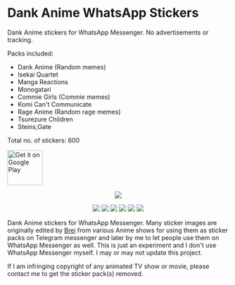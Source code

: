 # Dank Anime WhatsApp Stickers
Dank Anime stickers for WhatsApp Messenger. No advertisements or tracking.

Packs included:

* Dank Anime (Random memes)
* Isekai Quartet
* Manga Reactions
* Monogatari
* Commie Girls (Commie memes)
* Komi Can't Communicate
* Rage Anime (Random rage memes)
* Tsurezure Children
* Steins;Gate

Total no. of stickers: 600

[<img src="https://play.google.com/intl/en_us/badges/images/generic/en-play-badge.png" alt="Get it on Google Play" height=
"80">](https://play.google.com/store/apps/details?id=com.dynamicsoft.dankanimestickerswa)
<p align="center">
  <img src="https://lh3.googleusercontent.com/c1Bd_WxFwutAis_hFugKpTIIFC0vlUjy2IZhZrXlszYNbSU7DLw91h8-Otp69ca1D74=s180">
</p>

<p align="center">
  <img src="https://lh3.googleusercontent.com/oh6lCaXREVud6-ACVoECJydIo9NTCqFxhr4jmM0lDWLGreUkBqFmzPaV1RzYXKKJhl4=w1872-h923">
  <img src="https://lh3.googleusercontent.com/rbLbhKUezo9ogLqDDgjhCozJ2_wDgTtcU8ElNNrgLZXcavlsIkUNDQ-1gJfOeZ24eA=w1872-h923">
  <img src="https://lh3.googleusercontent.com/wzZXtt5rCY6uEGhp9HwTrsEfQlIWl5531DCB6p5IIhSOvPT6b8pWCXSiN_pHxz44CQ=w1872-h923">
  <img src="https://lh3.googleusercontent.com/6fzvlV_8nJXDP2xS9zcsjdpRDG7b1Jq9F6pFPYcGIvm1jW8HY2mZYuXTE_0aV9bX-A=w1872-h923">
  <img src="https://lh3.googleusercontent.com/z3XPibuEI5_3dx75gJ5i487eVexDfbkxY0gtuekCBuYPTjGSY3OCrMhyJoU-XhY5RwQ=w1872-h923">
  <img src="https://lh3.googleusercontent.com/qHO9kcO1wapaUx_UEMM3QgdswpqLvLKmCJccukNATTijHux_HvWdBLxpPlxRmrgczzUd=w1872-h923">
</p>

Dank Anime stickers for WhatsApp Messenger. Many sticker images are originally edited by [Brei](https://t.me/bourros) from various Anime shows for using them as sticker packs on Telegram messenger and later by me to let people use them on WhatsApp Messenger as well. This is just an experiment and I don't use WhatsApp Messenger myself. I may or may not update this project. 

If I am infringing copyright of any animated TV show or movie, please contact me to get the sticker pack(s) removed.